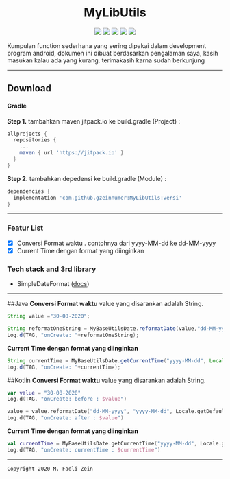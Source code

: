 <h1 align="center">
    MyLibUtils
</h1>

<p align="center">
    <a><img src="https://img.shields.io/badge/Version-0.0.9-brightgreen.svg?style=flat"></a>
    <a><img src="https://img.shields.io/badge/ID-gzeinnumer-blue.svg?style=flat"></a>
    <a><img src="https://img.shields.io/badge/Java-Suport-green?logo=java&style=flat"></a>
    <a><img src="https://img.shields.io/badge/Koltin-Suport-green?logo=kotlin&style=flat"></a>
    <a href="https://github.com/gzeinnumer"><img src="https://img.shields.io/github/followers/gzeinnumer?label=follow&style=social"></a>
    <p>Kumpulan function sederhana yang sering dipakai dalam development program android, dokumen ini dibuat berdasarkan pengalaman saya, kasih masukan kalau ada yang kurang. terimakasih karna sudah berkunjung</p>
</p>

<p align="center">
</p>

---

## Download

#### Gradle
**Step 1.** tambahkan maven jitpack.io ke build.gradle (Project) :
```gradle
allprojects {
  repositories {
    ...
    maven { url 'https://jitpack.io' }
  }
}
```

**Step 2.** tambahkan depedensi ke build.gradle (Module) :
```gradle
dependencies {
  implementation 'com.github.gzeinnumer:MyLibUtils:versi'
}
```

---

### Featur List
- [x] Conversi Format waktu . contohnya dari yyyy-MM-dd ke dd-MM-yyyy
- [x] Current Time dengan format yang diinginkan

### Tech stack and 3rd library
- SimpleDateFormat ([docs](https://developer.android.com/reference/java/text/SimpleDateFormat))

--- 

##Java
**Conversi Format waktu** value yang disarankan adalah String.
```java
String value ="30-08-2020";

String reformatOneString = MyBaseUtilsDate.reformatDate(value,"dd-MM-yyyy","yyyy-MM-dd", Locale.getDefault());
Log.d(TAG, "onCreate: "+reformatOneString);
```

**Current Time dengan format yang diinginkan**
```java
String currentTime = MyBaseUtilsDate.getCurrentTime("yyyy-MM-dd", Locale.getDefault());
Log.d(TAG, "onCreate: "+currentTime);
```

##Kotlin
**Conversi Format waktu** value yang disarankan adalah String.
```kotlin
var value = "30-08-2020"
Log.d(TAG, "onCreate: before : $value")

value = value.reformatDate("dd-MM-yyyy", "yyyy-MM-dd", Locale.getDefault())
Log.d(TAG, "onCreate: after : $value")
```

**Current Time dengan format yang diinginkan**
```kotlin
val currentTime = MyBaseUtilsDate.getCurrentTime("yyyy-MM-dd", Locale.getDefault())
Log.d(TAG, "onCreate: currentTime : $currentTime")
```

---

```
Copyright 2020 M. Fadli Zein
```
